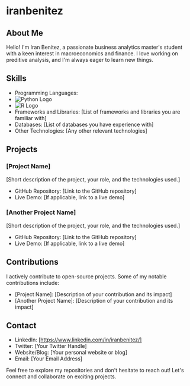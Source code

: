 # iranbenitez

## About Me

Hello! I'm Iran Benitez, a passionate business analytics master's student with a keen interest in macroeconomics and finance. I love working on preditive analysis, and I'm always eager to learn new things.

## Skills

- Programming Languages:
- ![Python Logo](https://www.python.org/static/community_logos/python-logo.png)
- ![R Logo](https://www.r-project.org/logo/Rlogo.svg)
- Frameworks and Libraries: [List of frameworks and libraries you are familiar with]
- Databases: [List of databases you have experience with]
- Other Technologies: [Any other relevant technologies]

## Projects

### [Project Name]

[Short description of the project, your role, and the technologies used.]

- GitHub Repository: [Link to the GitHub repository]
- Live Demo: [If applicable, link to a live demo]

### [Another Project Name]

[Short description of the project, your role, and the technologies used.]

- GitHub Repository: [Link to the GitHub repository]
- Live Demo: [If applicable, link to a live demo]

## Contributions

I actively contribute to open-source projects. Some of my notable contributions include:

- [Project Name]: [Description of your contribution and its impact]
- [Another Project Name]: [Description of your contribution and its impact]

## Contact

- LinkedIn: [https://www.linkedin.com/in/iranbenitez/]
- Twitter: [Your Twitter Handle]
- Website/Blog: [Your personal website or blog]
- Email: [Your Email Address]

Feel free to explore my repositories and don't hesitate to reach out! Let's connect and collaborate on exciting projects.
